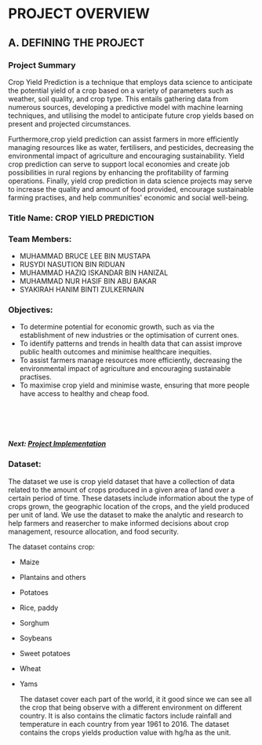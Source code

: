 # PROJECT OVERVIEW

## A. DEFINING THE PROJECT
###  Project Summary

Crop Yield Prediction is a technique that employs data science to anticipate the potential yield of a crop based on a variety of parameters such as weather, soil quality, and crop type. This entails gathering data from numerous sources, developing a predictive model with machine learning techniques, and utilising the model to anticipate future crop yields based on present and projected circumstances.

Furthermore,crop yield prediction can assist farmers in more efficiently managing resources like as water, fertilisers, and pesticides, decreasing the environmental impact of agriculture and encouraging sustainability. Yield crop prediction can serve to support local economies and create job possibilities in rural regions by enhancing the profitability of farming operations. Finally, yield crop prediction in data science projects may serve to increase the quality and amount of food provided, encourage sustainable farming practises, and help communities' economic and social well-being.

### Title Name: CROP YIELD PREDICTION

### Team Members: 

+ MUHAMMAD BRUCE LEE BIN MUSTAPA
+ RUSYDI NASUTION BIN RIDUAN
+ MUHAMMAD HAZIQ ISKANDAR BIN HANIZAL
+ MUHAMMAD NUR HASIF BIN ABU BAKAR
+ SYAKIRAH HANIM BINTI ZULKERNAIN

### Objectives:

+ To determine potential for economic growth, such as via the establishment of new industries or the optimisation of current ones.
+ To identify patterns and trends in health data that can assist improve public health outcomes and minimise healthcare inequities.
+ To assist farmers manage resources more efficiently, decreasing the environmental impact of agriculture and encouraging sustainable practises.
+ To maximise crop yield and minimise waste, ensuring that more people have access to healthy and cheap food.

<br><br><br>
##### Next: [Project Implementation](C-PROJECT_IMPLEMENTATION.md)


### Dataset:

  The dataset we use is crop yield dataset that have a collection of data related to the amount of crops produced in a given area of land over a certain period of time. These datasets include information about the type of crops grown, the geographic location of the crops, and the yield produced per unit of land. We use the dataset to make the analytic and research to help farmers and reasercher to make informed decisions about crop management, resource allocation, and food security.
  
  The dataset contains crop:
  
+ Maize
+ Plantains and others
+ Potatoes
+ Rice, paddy
+ Sorghum
+ Soybeans
+ Sweet potatoes
+ Wheat
+ Yams
 
  The dataset cover each part of the world, it it good since we can see all the crop that being observe with a different environment on different country. It is also contains the climatic factors include rainfall and temperature in each country from year 1961 to 2016. The dataset contains the crops yields production value with hg/ha as the unit.

